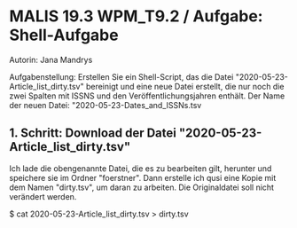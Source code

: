 # MALIS 19.3 WPM_T9.2 / Aufgabe: Shell-Aufgabe

Autorin: Jana Mandrys

Aufgabenstellung:
Erstellen Sie ein Shell-Script, das die Datei "2020-05-23-Article_list_dirty.tsv" bereinigt und eine neue Datei erstellt, die nur noch die zwei Spalten mit ISSNS und den Veröffentlichungsjahren enthält.
Der Name der neuen Datei: "2020-05-23-Dates_and_ISSNs.tsv


## 1. Schritt: Download der Datei "2020-05-23-Article_list_dirty.tsv"

Ich lade die obengenannte Datei, die es zu bearbeiten gilt, herunter und speichere sie im Ordner "foerstner".
Dann erstelle ich qusi eine Kopie mit dem Namen "dirty.tsv", um daran zu arbeiten. Die Originaldatei soll nicht verändert werden.

$ cat 2020-05-23-Article_list_dirty.tsv > dirty.tsv

